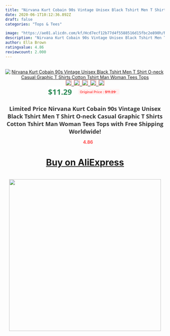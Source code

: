 ```yaml
---
title: "Nirvana Kurt Cobain 90s Vintage Unisex Black Tshirt Men T Shirt O-neck Casual Graphic T Shirts Cotton Tshirt Man Woman Tees Tops"
date: 2020-06-1T10:12:36.892Z
draft: false
categories: "Tops & Tees"

image: "https://ae01.alicdn.com/kf/Hcd7ecf12b77d4f5588516d15fbc2e890h/Nirvana-Kurt-Cobain-90s-Vintage-Unisex-Black-Tshirt-Men-T-Shirt-O-neck-Casual-Graphic-T.jpg"
description: "Nirvana Kurt Cobain 90s Vintage Unisex Black Tshirt Men T Shirt O-neck Casual Graphic T Shirts Cotton Tshirt Man Woman Tees Tops"
author: Ella Brown
ratingvalue: 4.86
reviewcount: 2.000
---
```

<br>
<div style="text-align: center;">
<a href="https://s.click.aliexpress.com/e/_AdHpxf" target="_blank" rel="nofollow noopener noreferrer"><img alt="Nirvana Kurt Cobain 90s Vintage Unisex Black Tshirt Men T Shirt O-neck Casual Graphic T Shirts Cotton Tshirt Man Woman Tees Tops" class="magnifier-image" src="https://ae01.alicdn.com/kf/Hcd7ecf12b77d4f5588516d15fbc2e890h/Nirvana-Kurt-Cobain-90s-Vintage-Unisex-Black-Tshirt-Men-T-Shirt-O-neck-Casual-Graphic-T.jpg_640x640.jpg">
<br>
<img style="border:1px solid salmon" src="https://ae01.alicdn.com/kf/Hcd7ecf12b77d4f5588516d15fbc2e890h/Nirvana-Kurt-Cobain-90s-Vintage-Unisex-Black-Tshirt-Men-T-Shirt-O-neck-Casual-Graphic-T.jpg_120x120.jpg">&nbsp;&nbsp;<img style="border:1px solid salmon" src="https://ae01.alicdn.com/kf/H1640473e083d4e9c8798d9d5d5c5c4e9E/Nirvana-Kurt-Cobain-90s-Vintage-Unisex-Black-Tshirt-Men-T-Shirt-O-neck-Casual-Graphic-T.jpg_120x120.jpg">&nbsp;&nbsp;<img style="border:1px solid salmon" src="https://ae01.alicdn.com/kf/H23f7ff9be5a448ce8bed11e0ec0b1bcfK/Nirvana-Kurt-Cobain-90s-Vintage-Unisex-Black-Tshirt-Men-T-Shirt-O-neck-Casual-Graphic-T.jpg_120x120.jpg">&nbsp;&nbsp;<img style="border:1px solid salmon" src="https://ae01.alicdn.com/kf/H49d54a16ea5b4af8bbc8214c5677255bh/Nirvana-Kurt-Cobain-90s-Vintage-Unisex-Black-Tshirt-Men-T-Shirt-O-neck-Casual-Graphic-T.jpg_120x120.jpg">&nbsp;&nbsp;<img style="border:1px solid salmon" src="https://ae01.alicdn.com/kf/H2ed7ae1290e54375bda7c57c609ef6ffO/Nirvana-Kurt-Cobain-90s-Vintage-Unisex-Black-Tshirt-Men-T-Shirt-O-neck-Casual-Graphic-T.jpg_120x120.jpg"></a></div><br0>
<div style="text-align: center;"><span style="background-color: white; border: 0px; box-sizing: border-box; color: seagreen; display: inline-block; font-family: &quot;open sans&quot; , &quot;arial&quot; , &quot;helvetica&quot; , sans-serif , &quot;heiti&quot;; font-size: 24px; font-stretch: inherit; font-weight: 700; line-height: inherit; margin: 0px 10px 0px 0px; padding: 0px; vertical-align: middle;">$11.29 </span>
<span style="background: rgb(255 , 241 , 241); border-radius: 3px; border: 0px; box-sizing: border-box; color: #ff4747; display: inline-block; font-family: inherit; font-size: 12px; font-stretch: inherit; font-style: inherit; font-variant: inherit; font-weight: 600; line-height: inherit; margin: 0px; padding: 2px 5px; transform: scale(0.9); vertical-align: middle;">Original Price : <b style="text-decoration: line-through;">$11.29 </b> &nbsp;&nbsp;</span></div>
<h1 style="color: #333333; display: inline-block; font-family: &quot;open sans&quot; , &quot;arial&quot; , &quot;helvetica&quot; , sans-serif , &quot;heiti&quot;; font-size: 18px; font-stretch: inherit; font-weight: 700; text-align: center;">Limited Price Nirvana Kurt Cobain 90s Vintage Unisex Black Tshirt Men T Shirt O-neck Casual Graphic T Shirts Cotton Tshirt Man Woman Tees Tops with Free Shipping Worldwide!</h1>
<div style="color: #ff4747; text-align: center;">
<img src="https://4.bp.blogspot.com/-M0ZcTcb-5uY/XleCXlxnR4I/AAAAAAAAAEc/OrjgMkXV1oMQFaCRZj5HQwOCBcu3w1FegCPcBGAYYCw/s1600/star.png" style="height: 15px;">&nbsp;<b>4.86</b></div>
<div class="button_cont" align="center"><a class="buynow_a" href="https://s.click.aliexpress.com/e/_AdHpxf" target="_blank" rel="nofollow noopener noreferrer"><H1>Buy on AliExpress</H1></a></div><br>
<div class="separator" style="clear: both; text-align: center;">
<img src="https://lh3.googleusercontent.com/-pTy5HemUv9M/XlePHvY0dAI/AAAAAAAAAE4/0nX5iRUoIWY8eMW9Dpxeirr157OZliDIgCLcBGAsYHQ/s1600/badge.gif" width="480">
</div>
